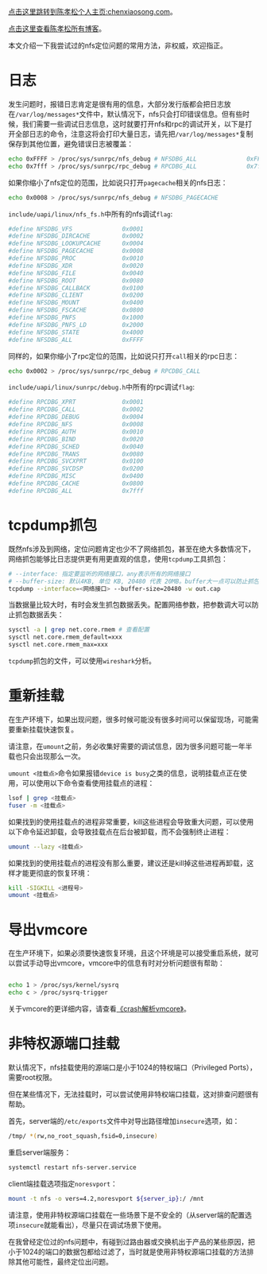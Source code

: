 [点击这里跳转到陈孝松个人主页:chenxiaosong.com](http://chenxiaosong.com/)。

[点击这里查看陈孝松所有博客](http://chenxiaosong.com/blog)。

本文介绍一下我尝试过的nfs定位问题的常用方法，非权威，欢迎指正。

# 日志

发生问题时，报错日志肯定是很有用的信息，大部分发行版都会把日志放在`/var/log/messages*`文件中，默认情况下，nfs只会打印错误信息。但有些时候，我们需要一些调试日志信息，这时就要打开nfs和rpc的调试开关，以下是打开全部日志的命令，注意这将会打印大量日志，请先把`/var/log/messages*`复制保存到其他位置，避免错误日志被覆盖：
```sh
echo 0xFFFF > /proc/sys/sunrpc/nfs_debug # NFSDBG_ALL              0xFFFF
echo 0x7fff > /proc/sys/sunrpc/rpc_debug # RPCDBG_ALL              0x7fff
```

如果你缩小了nfs定位的范围，比如说只打开`pagecache`相关的nfs日志：
```sh
echo 0x0008 > /proc/sys/sunrpc/nfs_debug # NFSDBG_PAGECACHE
```

`include/uapi/linux/nfs_fs.h`中所有的nfs调试`flag`:
```sh
#define NFSDBG_VFS              0x0001
#define NFSDBG_DIRCACHE         0x0002
#define NFSDBG_LOOKUPCACHE      0x0004
#define NFSDBG_PAGECACHE        0x0008
#define NFSDBG_PROC             0x0010
#define NFSDBG_XDR              0x0020
#define NFSDBG_FILE             0x0040
#define NFSDBG_ROOT             0x0080
#define NFSDBG_CALLBACK         0x0100
#define NFSDBG_CLIENT           0x0200
#define NFSDBG_MOUNT            0x0400
#define NFSDBG_FSCACHE          0x0800
#define NFSDBG_PNFS             0x1000
#define NFSDBG_PNFS_LD          0x2000
#define NFSDBG_STATE            0x4000
#define NFSDBG_ALL              0xFFFF
```

同样的，如果你缩小了rpc定位的范围，比如说只打开`call`相关的rpc日志：
```sh
echo 0x0002 > /proc/sys/sunrpc/rpc_debug # RPCDBG_CALL
```

`include/uapi/linux/sunrpc/debug.h`中所有的rpc调试`flag`:
```sh
#define RPCDBG_XPRT             0x0001
#define RPCDBG_CALL             0x0002
#define RPCDBG_DEBUG            0x0004
#define RPCDBG_NFS              0x0008
#define RPCDBG_AUTH             0x0010
#define RPCDBG_BIND             0x0020
#define RPCDBG_SCHED            0x0040
#define RPCDBG_TRANS            0x0080
#define RPCDBG_SVCXPRT          0x0100
#define RPCDBG_SVCDSP           0x0200
#define RPCDBG_MISC             0x0400
#define RPCDBG_CACHE            0x0800
#define RPCDBG_ALL              0x7fff
```

# tcpdump抓包

既然nfs涉及到网络，定位问题肯定也少不了网络抓包，甚至在绝大多数情况下，网络抓包能够比日志提供更有用更直观的信息，使用`tcpdump`工具抓包：
```sh
# --interface: 指定要监听的网络接口，any表示所有的网络接口
# --buffer-size: 默认4KB, 单位 KB, 20480 代表 20MB。buffer大一点可以防止抓包数据丢失
tcpdump --interface=<网络接口> --buffer-size=20480 -w out.cap
```

当数据量比较大时，有时会发生抓包数据丢失。配置网络参数，把参数调大可以防止抓包数据丢失：
```sh
sysctl -a | grep net.core.rmem # 查看配置
sysctl net.core.rmem_default=xxx
sysctl net.core.rmem_max=xxx
```

`tcpdump`抓包的文件，可以使用`wireshark`分析。

# 重新挂载

在生产环境下，如果出现问题，很多时候可能没有很多时间可以保留现场，可能需要重新挂载快速恢复。

请注意，在`umount`之前，务必收集好需要的调试信息，因为很多问题可能一年半载也只会出现那么一次。

`umount <挂载点>`命令如果报错`device is busy`之类的信息，说明挂载点正在使用，可以使用以下命令查看使用挂载点的进程：
```sh
lsof | grep <挂载点>
fuser -m <挂载点>
```

如果找到的使用挂载点的进程非常重要，kill这些进程会导致重大问题，可以使用以下命令延迟卸载，会导致挂载点在后台被卸载，而不会强制终止进程：
```sh
umount --lazy <挂载点>
```

如果找到的使用挂载点的进程没有那么重要，建议还是kill掉这些进程再卸载，这样才能更彻底的恢复环境：
```sh
kill -SIGKILL <进程号>
umount <挂载点>
```

# 导出vmcore

在生产环境下，如果必须要快速恢复环境，且这个环境是可以接受重启系统，就可以尝试手动导出vmcore，vmcore中的信息有时对分析问题很有帮助：
```sh

echo 1 > /proc/sys/kernel/sysrq
echo c > /proc/sysrq-trigger
```

关于vmcore的更详细内容，请查看[《crash解析vmcore》](http://chenxiaosong.com/kernel/kernel-crash-vmcore.html)。

# 非特权源端口挂载

默认情况下，nfs挂载使用的源端口是小于1024的特权端口（Privileged Ports），需要root权限。

但在某些情况下，无法挂载时，可以尝试使用非特权端口挂载，这对排查问题很有帮助。

首先，server端的`/etc/exports`文件中对导出路径增加`insecure`选项，如：
```sh
/tmp/ *(rw,no_root_squash,fsid=0,insecure)
```

重启server端服务：
```sh
systemctl restart nfs-server.service
```

client端挂载选项指定`noresvport`：
```sh
mount -t nfs -o vers=4.2,noresvport ${server_ip}:/ /mnt
```

请注意，使用非特权源端口挂载在一些场景下是不安全的（从server端的配置选项`insecure`就能看出），尽量只在调试场景下使用。

在我曾经定位过的nfs问题中，有碰到过路由器或交换机出于产品的某些原因，把小于1024的端口的数据包都给过滤了，当时就是使用非特权源端口挂载的方法排除其他可能性，最终定位出问题。